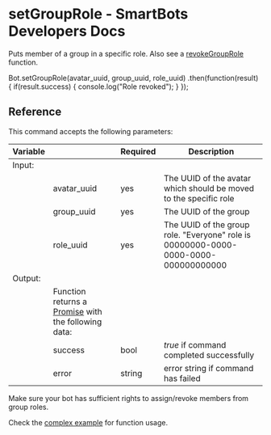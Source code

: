# setGroupRole - SmartBots Developers Docs

Puts member of a group in a specific role. Also see a [revokeGroupRole](https://www.mysmartbots.com/dev/docs/Bot_Playground/Commands/revokeGroupRole "Bot Playground/Commands/revokeGroupRole") function.

Bot.setGroupRole(avatar\_uuid, group\_uuid, role\_uuid)
  .then(function(result) {
    if(result.success) { console.log("Role revoked"); }
  });

## Reference

This command accepts the following parameters:

| Variable |     | Required | Description |
| --- | --- | --- | --- |
| Input: |     |     |     |
|     | avatar\_uuid | yes | The UUID of the avatar which should be moved to the specific role |
|     | group\_uuid | yes | The UUID of the group |
|     | role\_uuid | yes | The UUID of the group role. "Everyone" role is 00000000-0000-0000-0000-000000000000 |
| Output: |     |     |     |
|     | Function returns a [Promise](https://www.mysmartbots.com/dev/docs/Bot_Playground/Callbacks_and_return_values "Bot Playground/Callbacks and return values") with the following data: |     |     |
|     | success | bool | _true_ if command completed successfully |
|     | error | string | error string if command has failed |

Make sure your bot has sufficient rights to assign/revoke members from group roles.

Check the [complex example](https://www.mysmartbots.com/dev/docs/Bot_Playground/Setting_and_revoking_group_roles "Bot Playground/Setting and revoking group roles") for function usage.
